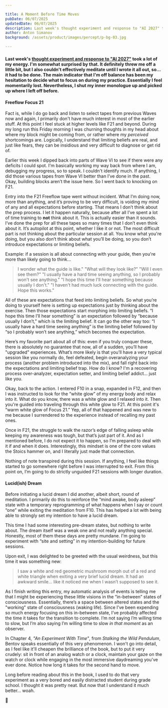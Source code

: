 ```yaml
---

title: A Moment Before Time Moves
pubDate: 06/07/2025
updatedDate: 06/07/2025
description: Last week's thought experiment and response to "AI 2027" took a lot of my energy. I'm somewhat surprised by that. It definitely threw me off a little bit, but I also couldn't effectively meditate until I wrote it all out, so... it had to be done. The main indicator that I'm off balance has been my hesitation to decide what to focus on during my practice. Essentially I feel momentarily lost. Nevertheless, I shut my inner monologue up and picked up where I left off before.
author: Anton Simanov
background: /assets/product/images/percept/p-bg-03.jpg

---
```


###

**Last week's [thought experiment and response to "AI 2027"](/percept/20250530/) took a lot of my energy. I'm somewhat surprised by that. It definitely threw me off a little bit, but I also couldn't effectively meditate until I wrote it all out, so... it had to be done. The main indicator that I'm off balance has been my hesitation to decide what to focus on during my practice. Essentially I feel momentarily lost. Nevertheless, I shut my inner monologue up and picked up where I left off before.**

#### Freeflow Focus 21

Fact is, while I do go back and listen to select tapes from previous Waves now and again, I primarily don't have much interest in most of the earlier stuff. At this point I feel stuck at higher levels like F21 and beyond. During my long run this Friday morning I was churning thoughts in my head about where my block might be coming from, or rather where my *perceived* shortcomings are. Logically, I understand that limiting beliefs are real, and just like fears, they can be insidious and very difficult to diagnose or get rid of.

Earlier this week I dipped back into parts of Wave VI to see if there were any deficits I could spot. I'm basically working my way back from where I am, debugging my progress, so to speak. I couldn't identify much. If anything, I did those various tapes from Wave VI better than I’ve done in the past. Okay, building blocks aren’t the issue here. So I went back to knocking on F21.

Entry into the F21 Freeflow tape went without incident. What I’m doing now, more than anything, and it’s proving to be very difficult, is voiding my mind of any and all expectations before starting. That means I don’t think about the prep process. I let it happen naturally, because after all I’ve spent a lot of time training to **not** think about it. This is actually easier than it sounds. I’ve done the prep for all these tapes so many times that I don’t even think about it. It’s autopilot at this point, whether I like it or not. The most difficult part is not thinking about the particular session at all. You know what you're doing, but you also don’t think about what you’ll be doing, so you don’t introduce expectations or limiting beliefs.

Example: if a session is all about connecting with your guide, then you're more than likely going to think...

> I wonder what the guide is like."
> "What will they look like?"
> "Will I even see them?"
> "I usually have a hard time seeing anything, so I probably won't see anything."
> "I hope this time I'll hear something because usually I don't."
> "I haven't had much luck connecting with the guide. Hope this works."

All of these are expectations that feed into limiting beliefs. So what you’re doing to yourself here is setting up expectations just by thinking about the exercise. Then those expectations start morphing into limiting beliefs. “I hope this time I’ll hear something” is an expectation followed by “because usually I don’t,” which is the limiting belief. It can go the other way too: “I usually have a hard time seeing anything” is the limiting belief followed by “so I probably won’t see anything,” which becomes the expectation.

Here’s my favorite part about all of this: even if you truly conquer these, there is absolutely no guarantee that now, all of a sudden, you’ll have "upgraded" experiences. What’s more likely is that you’ll have a very typical session like you normally do, feel defeated, begin overanalyzing your process (another problem introduced into the mix), and fall right back into the expectations and limiting belief trap. How do I know? I'm a recovering process over-analyzer, expectation setter, and limiting belief addict... just like you.

Okay, back to the action. I entered F10 in a snap, expanded in F12, and then I was instructed to look for the “white glow” of my energy body and relax into it. What do you know, there was a white glow and I relaxed into it. Then you're guided into traveling through this white glow to F21. At this point it's “warm white glow of Focus 21.” Yep, all of that happened and was new to me because I surrendered to the experience instead of recalling my past ones.

Once in F21, the struggle to walk the razor’s edge of falling asleep while keeping my awareness was tough, but that’s just part of it. And as I mentioned before, I do not expect it to happen, so I’m prepared to deal with it if and when it does. Interestingly, this mindset is one of the core values the Stoics hammer on, and I literally just made that connection.

Nothing of note transpired during this session. If anything, I feel like things started to go somewhere right before I was interrupted to exit. From this point on, I’m going to do strictly unguided F21 sessions with longer duration.

#### Lucid(ish) Dream

Before initiating a lucid dream I did another, albeit short, round of meditation. I primarily do this to reinforce the “mind awake, body asleep” state with a temporary reprogramming of what happens when I say or count “one” while exiting the meditation from F10. This has helped a lot with being able to strongly set my intention to have a lucid dream.

This time I had some interesting pre-dream states, but nothing to write about. The dream itself was a weak one and not really anything special. Honestly, most of them these days are pretty mundane. I'm going to experiment with “site and setting” in my intention-building for future sessions.

Upon exit, I was delighted to be greeted with the usual weirdness, but this time it was something new:

> I saw a white and red geometric mushroom morph out of a red and white triangle when exiting a very brief lucid dream. It had an awkward smile... like it noticed me when I wasn’t supposed to see it.

As I finish writing this entry, my automatic analysis of events is telling me that I might be experiencing these little visions in the “in-between” states of consciousness. Essentially, there’s a space between altered states and the "working" state of consciousness (waking life). Since I’ve been expending so much energy focusing on this in-between state, I’ve probably affected the time it takes for the transition to complete. I’m not saying I’m willing time to slow, but I’m also saying I’m willing time to slow *in that moment* as an observer.

In Chapter 4, *"An Experiment With Time"*, from *Stalking the Wild Pendulum*, Bentov speaks essentially of this very phenomenon. I won't go into detail, as I feel like it'll cheapen the brilliance of the book, but to put it very crudely: sit in front of an analog watch or a clock, maintain your gaze on the watch or clock while engaging in the most immersive daydreaming you've ever done. Notice how long it takes for the second hand to move.

Long before reading about this in the book, I used to do that very experiment as a very bored and easily distracted student during grade school. I thought it was pretty neat. But now that I understand it much better... woah.

🍄